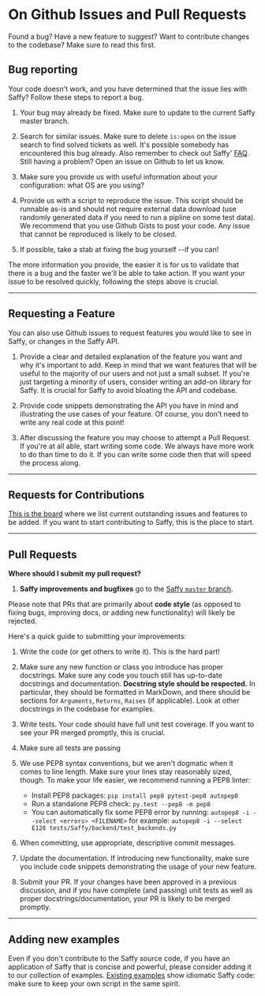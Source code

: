 # On Github Issues and Pull Requests

Found a bug? Have a new feature to suggest? Want to contribute changes to the codebase? Make sure to read this first.

## Bug reporting

Your code doesn't work, and you have determined that the issue lies with Saffy? Follow these steps to report a bug.

1.  Your bug may already be fixed. Make sure to update to the current Saffy master branch.

2.  Search for similar issues. Make sure to delete `is:open` on the issue search to find solved tickets as well. It's possible somebody has encountered this bug already. Also remember to check out Saffy' [FAQ](https://saffy-team.github.io/saffy/faq). Still having a problem? Open an issue on Github to let us know.

3.  Make sure you provide us with useful information about your configuration: what OS are you using?

4.  Provide us with a script to reproduce the issue. This script should be runnable as-is and should not require external data download (use randomly generated data if you need to run a pipline on some test data). We recommend that you use Github Gists to post your code. Any issue that cannot be reproduced is likely to be closed.

5.  If possible, take a stab at fixing the bug yourself --if you can!

The more information you provide, the easier it is for us to validate that there is a bug and the faster we'll be able to take action. If you want your issue to be resolved quickly, following the steps above is crucial.

* * *

## Requesting a Feature

You can also use Github issues to request features you would like to see in Saffy, or changes in the Saffy API.

1.  Provide a clear and detailed explanation of the feature you want and why it's important to add. Keep in mind that we want features that will be useful to the majority of our users and not just a small subset. If you're just targeting a minority of users, consider writing an add-on library for Saffy. It is crucial for Saffy to avoid bloating the API and codebase.

2.  Provide code snippets demonstrating the API you have in mind and illustrating the use cases of your feature. Of course, you don't need to write any real code at this point!

3.  After discussing the feature you may choose to attempt a Pull Request. If you're at all able, start writing some code. We always have more work to do than time to do it. If you can write some code then that will speed the process along.

* * *

## Requests for Contributions

[This is the board](https://github.com/saffy-team/saffy/projects/1) where we list current outstanding issues and features to be added. If you want to start contributing to Saffy, this is the place to start.

* * *

## Pull Requests

**Where should I submit my pull request?**

1.  **Saffy improvements and bugfixes** go to the [Saffy `master` branch](https://github.com/Saffy-team/Saffy/tree/master).

Please note that PRs that are primarily about **code style** (as opposed to fixing bugs, improving docs, or adding new functionality) will likely be rejected.

Here's a quick guide to submitting your improvements:

1.  Write the code (or get others to write it). This is the hard part!

2.  Make sure any new function or class you introduce has proper docstrings. Make sure any code you touch still has up-to-date docstrings and documentation. **Docstring style should be respected.** In particular, they should be formatted in MarkDown, and there should be sections for `Arguments`, `Returns`, `Raises` (if applicable). Look at other docstrings in the codebase for examples.

3.  Write tests. Your code should have full unit test coverage. If you want to see your PR merged promptly, this is crucial.

4.  Make sure all tests are passing

5.  We use PEP8 syntax conventions, but we aren't dogmatic when it comes to line length. Make sure your lines stay reasonably sized, though. To make your life easier, we recommend running a PEP8 linter:
    -   Install PEP8 packages: `pip install pep8 pytest-pep8 autopep8`
    -   Run a standalone PEP8 check: `py.test --pep8 -m pep8`
    -   You can automatically fix some PEP8 error by running: `autopep8 -i --select <errors> <FILENAME>` for example: `autopep8 -i --select E128 tests/Saffy/backend/test_backends.py`

6.  When committing, use appropriate, descriptive commit messages.

7.  Update the documentation. If introducing new functionality, make sure you include code snippets demonstrating the usage of your new feature.

8.  Submit your PR. If your changes have been approved in a previous discussion, and if you have complete (and passing) unit tests as well as proper docstrings/documentation, your PR is likely to be merged promptly.

* * *

## Adding new examples

Even if you don't contribute to the Saffy source code, if you have an application of Saffy that is concise and powerful, please consider adding it to our collection of examples. [Existing examples](https://github.com/saffy-team/saffy/tree/master/examples) show idiomatic Saffy code: make sure to keep your own script in the same spirit.
